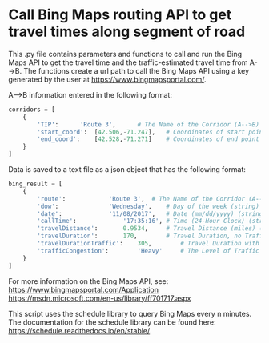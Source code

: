 # Call Bing Maps routing API to get travel times along segment of road

This .py file contains parameters and functions to call and run the Bing Maps API
to get the travel time and the traffic-estimated travel time from A-->B. The functions create
a url path to call the Bing Maps API using a key generated by the user at https://www.bingmapsportal.com/.

A-->B information entered in the following format:
```python
corridors = [
	{	
		'TIP': 		'Route 3',		# The Name of the Corridor (A-->B) (string)
		'start_coord': 	[42.506,-71.247],	# Coordinates of start point (A) as [lat, lng] (float)
		'end_coord': 	[42.528,-71.271]	# Coordinates of end point (B) as [lat, lng] (float)
	}
]
```
	
Data is saved to a text file as a json object that has the following format:
```python
bing_result = [
	{
		'route': 			'Route 3', 	# The Name of the Corridor (A-->B) (string)
		'dow': 				'Wednesday', 	# Day of the week (string)
		'date':				'11/08/2017', 	# Date (mm/dd/yyyy) (string)
		'callTime': 			'17:35:16',	# Time (24-Hour Clock) (string)
		'travelDistance': 		0.9534,		# Travel Distance (miles) (float)
		'travelDuration': 		170,		# Travel Duration, no Traffic (seconds) (integer)
		'travelDurationTraffic': 	305, 		# Travel Duration with Traffic (seconds) (integer)
		'trafficCongestion': 		'Heavy'		# The Level of Traffic Congestion (string)
	}
]
```
	
For more information on the Bing Maps API, see:
	https://www.bingmapsportal.com/Application
	https://msdn.microsoft.com/en-us/library/ff701717.aspx
	
This script uses the schedule library to query Bing Maps every n minutes. The documentation
for the schedule library can be found here:
	https://schedule.readthedocs.io/en/stable/
